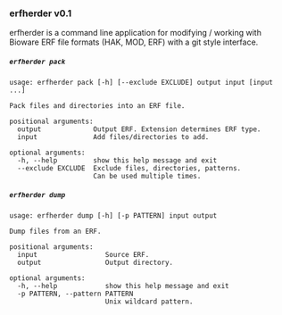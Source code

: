 ### erfherder v0.1

erfherder is a command line application for modifying / working with
Bioware ERF file formats (HAK, MOD, ERF) with a git style interface.

##### `erfherder pack`

```
usage: erfherder pack [-h] [--exclude EXCLUDE] output input [input ...]

Pack files and directories into an ERF file.

positional arguments:
  output             Output ERF. Extension determines ERF type.
  input              Add files/directories to add.

optional arguments:
  -h, --help         show this help message and exit
  --exclude EXCLUDE  Exclude files, directories, patterns.
                     Can be used multiple times.
```


##### `erfherder dump`

```
usage: erfherder dump [-h] [-p PATTERN] input output

Dump files from an ERF.

positional arguments:
  input                 Source ERF.
  output                Output directory.

optional arguments:
  -h, --help            show this help message and exit
  -p PATTERN, --pattern PATTERN
                        Unix wildcard pattern.
```

